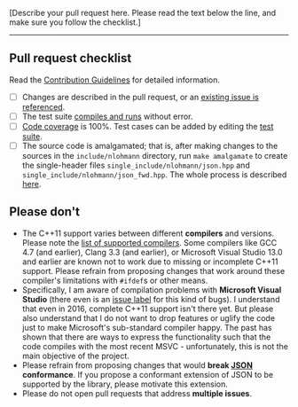 [Describe your pull request here. Please read the text below the line, and make sure you follow the checklist.]

* * *

## Pull request checklist

Read the [Contribution Guidelines](https://github.com/nlohmann/json/blob/develop/.github/CONTRIBUTING.md) for detailed information.

- [ ]  Changes are described in the pull request, or an [existing issue is referenced](https://github.com/nlohmann/json/issues).
- [ ]  The test suite [compiles and runs](https://github.com/nlohmann/json/blob/develop/README.md#execute-unit-tests) without error.
- [ ]  [Code coverage](https://coveralls.io/github/nlohmann/json) is 100%. Test cases can be added by editing the [test suite](https://github.com/nlohmann/json/tree/develop/test/src).
- [ ]  The source code is amalgamated; that is, after making changes to the sources in the `include/nlohmann` directory, run `make amalgamate` to create the single-header files `single_include/nlohmann/json.hpp` and `single_include/nlohmann/json_fwd.hpp`. The whole process is described [here](https://github.com/nlohmann/json/blob/develop/.github/CONTRIBUTING.md#files-to-change).

## Please don't

- The C++11 support varies between different **compilers** and versions. Please note the [list of supported compilers](https://github.com/nlohmann/json/blob/master/README.md#supported-compilers). Some compilers like GCC 4.7 (and earlier), Clang 3.3 (and earlier), or Microsoft Visual Studio 13.0 and earlier are known not to work due to missing or incomplete C++11 support. Please refrain from proposing changes that work around these compiler's limitations with `#ifdef`s or other means.
- Specifically, I am aware of compilation problems with **Microsoft Visual Studio** (there even is an [issue label](https://github.com/nlohmann/json/issues?utf8=✓&q=label%3A%22visual+studio%22+) for this kind of bugs). I understand that even in 2016, complete C++11 support isn't there yet. But please also understand that I do not want to drop features or uglify the code just to make Microsoft's sub-standard compiler happy. The past has shown that there are ways to express the functionality such that the code compiles with the most recent MSVC - unfortunately, this is not the main objective of the project.
- Please refrain from proposing changes that would **break [JSON](https://json.org) conformance**. If you propose a conformant extension of JSON to be supported by the library, please motivate this extension.
- Please do not open pull requests that address **multiple issues**.
